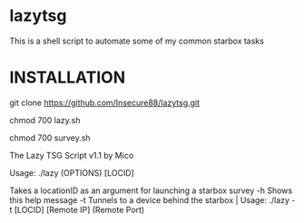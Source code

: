 # lazytsg
This is a shell script to automate some of my common starbox tasks

INSTALLATION
=========================
git clone https://github.com/Insecure88/lazytsg.git

chmod 700 lazy.sh

chmod 700 survey.sh

The Lazy TSG Script v1.1 by Mico

Usage: ./lazy (OPTIONS) [LOCID]

Takes a locationID as an argument for launching a starbox survey
                -h              Shows this help message
                -t              Tunnels to a device behind the starbox | Usage: ./lazy -t [LOCID] [Remote IP] (Remote Port)